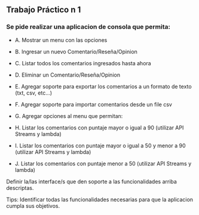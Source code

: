 ## Trabajo Práctico n 1

### Se pide realizar una aplicacion de consola que permita:

- A. Mostrar un menu con las opciones
- B. Ingresar un nuevo Comentario/Reseña/Opinion
- C. Listar todos los comentarios ingresados hasta ahora
- D. Eliminar un Comentario/Reseña/Opinion

- E. Agregar soporte para exportar los comentarios a un formato de texto (txt, csv, etc...)
- F. Agregar soporte para importar comentarios desde un file csv
- G. Agregar opciones al menu que permitan:
- H. Listar los comentarios con puntaje mayor o igual a 90 (utilizar API Streams y lambda)
- I. Listar los comentarios con puntaje mayor o igual a 50 y menor a 90 (utilizar API Streams y lambda)
- J. Listar los comentarios con puntaje menor a 50 (utilizar API Streams y lambda)

Definir la/las interface/s que den soporte a las funcionalidades arriba descriptas.

Tips:
Identificar todas las funcionalidades necesarias para que la aplicacion cumpla sus objetivos.